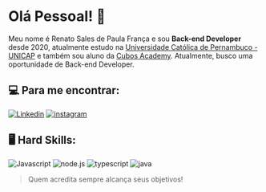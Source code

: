 # Olá Pessoal! :no_good:

Meu nome é Renato Sales de Paula França e sou **Back-end Developer** desde 2020, atualmente estudo na [Universidade Católica de Pernambuco - UNICAP](https://portal.unicap.br/) e também sou aluno da [Cubos Academy](https://cubos.academy/). Atualmente, busco uma oportunidade de Back-end Developer.

## :computer: Para me encontrar:
[![Linkedin](https://img.shields.io/badge/LinkedIn-0077B5?style=for-the-badge&logo=linkedin&logoColor=white)](https://www.linkedin.com/in/renato-sales-desenvolvedor/) [![instagram](https://img.shields.io/badge/Instagram-E4405F?style=for-the-badge&logo=instagram&logoColor=white)](https://www.instagram.com/renato.sales.92)

## :desktop_computer: Hard Skills:
![Javascript](https://img.shields.io/badge/JavaScript-323330?style=for-the-badge&logo=javascript&logoColor=F7DF1E) ![node.js](https://img.shields.io/badge/Node%20js-339933?style=for-the-badge&logo=nodedotjs&logoColor=white) ![typescript](https://img.shields.io/badge/TypeScript-007ACC?style=for-the-badge&logo=typescript&logoColor=white) ![java](https://img.shields.io/badge/Java-ED8B00?style=for-the-badge&logo=openjdk&logoColor=white)



> Quem acredita sempre alcança seus objetivos!
